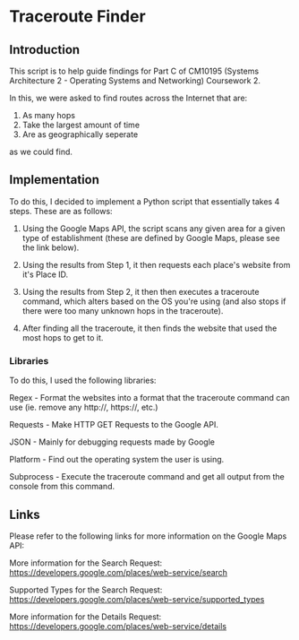 <h1>Traceroute Finder</h1>

<h2> Introduction </h2>

This script is to help guide findings for Part C of CM10195 (Systems Architecture 2 - Operating Systems and Networking)
Coursework 2.

In this, we were asked to find routes across the Internet that are:

1.  As many hops
2. Take the largest amount of time
3. Are as geographically seperate

as we could find.

<h2> Implementation </h2>
To do this, I decided to implement a Python script that essentially takes 4 steps. These are as follows:

1. Using the Google Maps API, the script scans any given area for a given type of establishment (these are defined by 
Google Maps, please see the link below). 

2. Using the results from Step 1, it then requests each place's website from it's Place ID.
 
3. Using the results from Step 2, it then then executes a traceroute command, which alters based on the OS you're using
(and also stops if there were too many unknown hops in the traceroute).

4. After finding all the traceroute, it then finds the website that used the most hops to get to it.

<h3> Libraries </h3>

To do this, I used the following libraries: 

Regex - Format the websites into a format that the traceroute command can use (ie. remove any http://, https://, etc.)

Requests - Make HTTP GET Requests to the Google API. 

JSON - Mainly for debugging requests made by Google
 
Platform - Find out the operating system the user is using.
 
Subprocess - Execute the traceroute command and get all output from the console from this command.

<h2> Links </h2>

Please refer to the following links for more information on the Google Maps API:

More information for the Search Request: https://developers.google.com/places/web-service/search

Supported Types for the Search Request: https://developers.google.com/places/web-service/supported_types

More information for the Details Request: https://developers.google.com/places/web-service/details



